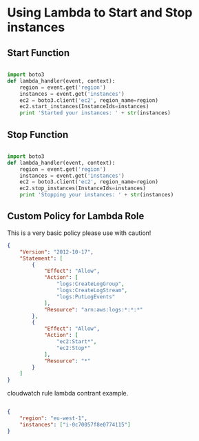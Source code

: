 Using Lambda to Start and Stop instances
========================================

## Start Function 


```python

import boto3
def lambda_handler(event, context):
    region = event.get('region')
    instances = event.get('instances')
    ec2 = boto3.client('ec2', region_name=region)
    ec2.start_instances(InstanceIds=instances)
    print 'Started your instances: ' + str(instances)
```

## Stop Function

```python

import boto3
def lambda_handler(event, context):
    region = event.get('region')
    instances = event.get('instances')
    ec2 = boto3.client('ec2', region_name=region)
    ec2.stop_instances(InstanceIds=instances)
    print 'Stopping your instances: ' + str(instances)

```

## Custom Policy for Lambda Role 
This is a very basic policy please use with caution!

```json
{
    "Version": "2012-10-17",
    "Statement": [
        {
            "Effect": "Allow",
            "Action": [
                "logs:CreateLogGroup",
                "logs:CreateLogStream",
                "logs:PutLogEvents"
            ],
            "Resource": "arn:aws:logs:*:*:*"
        },
        {
            "Effect": "Allow",
            "Action": [
                "ec2:Start*",
                "ec2:Stop*"
            ],
            "Resource": "*"
        }
    ]
}

```
cloudwatch rule lambda contrant example.

```json

{
    "region": "eu-west-1",
    "instances": ["i-0c70057f8e0774115"]
}

```
